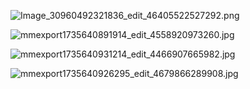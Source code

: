 ![Image_30960492321836_edit_46405522527292.png](https://github.com/user-attachments/assets/f2b453ca-2d53-4d74-bad9-d5e11a5d3393)

![mmexport1735640891914_edit_4558920973260.jpg](https://github.com/user-attachments/assets/e84dde8e-2156-4a64-b229-ee2d8c4acd92)

![mmexport1735640931214_edit_4466907665982.jpg](https://github.com/user-attachments/assets/a543bdfb-8d01-4e17-85b0-962d8ce83099)

![mmexport1735640926295_edit_4679866289908.jpg](https://github.com/user-attachments/assets/89b7600a-95de-4076-b2a6-b0d2493c8c86)

